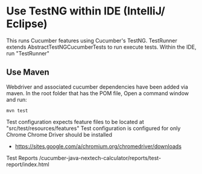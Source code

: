 
# Use TestNG within IDE (IntelliJ/ Eclipse)

This runs Cucumber features using Cucumber's TestNG. TestRunner extends AbstractTestNGCucumberTests to run execute tests.
Within the IDE, run "TestRunner"


## Use Maven
Webdriver and associated cucumber dependencies have been added via maven. In the root folder that has the POM file,
Open a command window and run:

    mvn test

Test configuration expects feature files to be located at "src/test/resources/features"
Test configuration is configured for only Chrome 
Chrome Driver should be installed
- https://sites.google.com/a/chromium.org/chromedriver/downloads

Test Reports
/cucumber-java-nextech-calculator/reports/test-report/index.html